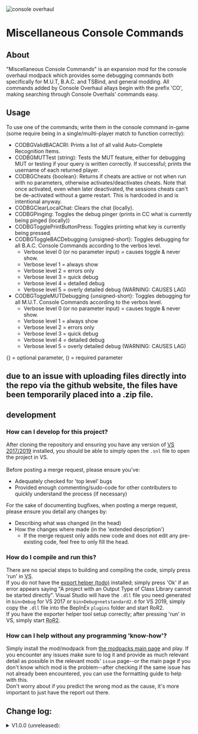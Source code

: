 ![console overhaul](https://github.com/8BitShadow/media-resources/blob/main/console%20overhaul.png?raw=true)
# Miscellaneous Console Commands
## About
"Miscellaneous Console Commands" is an expansion mod for the console overhaul modpack which provides some debugging commands both specifically for M.U.T, B.A.C. and TSBind, and general modding. All commands added by Console Overhaul allays begin with the prefix 'CO', making searching through Console Overhals' commands easy.

## Usage
To use one of the commands; write them in the console command in-game (some require being in a single/muilti-player match to function correctly):
- CODBGValidBACACRI: Prints a list of all valid Auto-Complete Recognition Items.
- CODBGMUTTest (string): Tests the MUT feature, either for debugging MUT or testing if your query is written correctly. If successful; prints the username of each returned player.
- CODBGCheats {boolean}: Returns if cheats are active or not when run with no parameters, otherwise activates/deactivates cheats. Note that once activated, even when later deactivated, the sessions cheats can't be de-activated without a game restart. This is hardcoded in and is intentional anyway.
- CODBGClearLocalChat: Clears the chat (locally).
- CODBGPinging: Toggles the debug pinger (prints in CC what is currently being pinged (locally))
- CODBGTogglePrintButtonPress: Toggles printing what key is currently being pressed.
- CODBGToggleBACDebugging {unsigned-short}: Toggles debugging for all B.A.C. Console Commands according to the verbos level.
  - Verbose level 0 (or no parameter input) = causes toggle & never show.
  - Verbose level 1 = always show
  - Verbose level 2 = errors only
  - Verbose level 3 = quick debug
  - Verbose level 4 = detailed debug
  - Verbose level 5 = overly detailed debug (WARNING: CAUSES LAG)
- CODBGToggleMUTDebugging {unsigned-short}: Toggles debugging for all M.U.T. Console Commands according to the verbos level.
  - Verbose level 0 (or no parameter input) = causes toggle & never show.
  - Verbose level 1 = always show
  - Verbose level 2 = errors only
  - Verbose level 3 = quick debug
  - Verbose level 4 = detailed debug
  - Verbose level 5 = overly detailed debug (WARNING: CAUSES LAG)
  
{} = optional parameter, () = required parameter

## due to an issue with uploading files directly into the repo via the github website, the files have been temporarily placed into a .zip file.

## development
### How can I develop for this project?
After cloning the repository and ensuring you have any version of [VS 2017/2019](https://visualstudio.microsoft.com/) installed, you should be able to simply open the `.snl` file to open the project in VS.
<br><br>
Before posting a merge request, please ensure you've:
- Adequately checked for 'top level' bugs
- Provided enough commenting/sudo-code for other contributers to quickly understand the process (if necessary)

For the sake of documenting bugfixes, when posting a merge request, please ensure you detail any changes by:
- Describing what was changed (in the head)
- How the changes where made (in the 'extended description')
  - If the merge request only adds new code and does not edit any pre-existing code, feel free to only fill the head.

### How do I compile and run this?
There are no special steps to building and compiling the code, simply press 'run' in <abbr title="Visual Studio">VS</abbr>.<br>
If you do not have the [export helper (todo)]() installed; simply press 'Ok' if an error appears saying "A project with an Output Type of Class Library cannot be started directly". Visual Studio will have the `.dll` file you need generated in `bin>Debug` for VS 2017 or `bin>Debug>netstandard2.0` for VS 2019, simply copy the `.dll` file into the BepInEx `plugins` folder and start RoR2.<br>
If you have the exporter helper tool setup correctly; after pressing 'run' in VS, simply start <abbr title="Risk of Rain 2">RoR2</abbr>.

### How can I help without any programming 'know-how'?
Simply install the mod/modpack from [the modpacks main page](https://github.com/8BtS-A-to-IA/Console-Overhaul) and play. If you encounter any issues make sure to log it and provide as much relevant detail as possible in the relevant mods' `issue` page--or the main page if you don't know which mod is the problem--after checking if the same issue has not already been encountered, you can use the formatting guide to help with this.<br>
Don't worry about if you predict the wrong mod as the cause, it's more important to just have the report out there.

## Change log:
<details>
    <summary>V1.0.0 (unreleased):</summary>
  
  - none yet!
</details>

